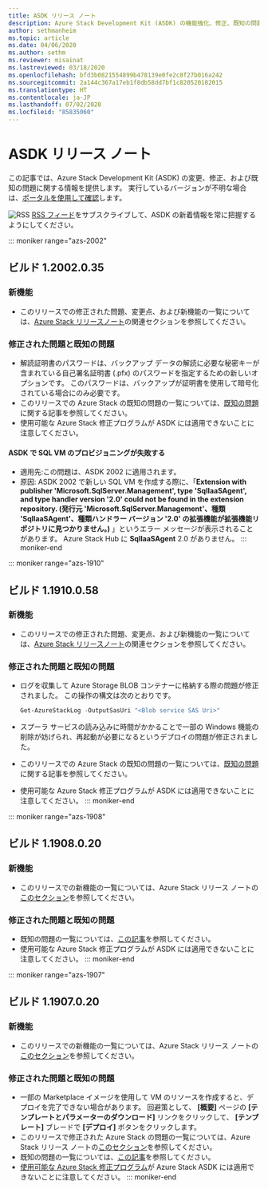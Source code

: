 ```yaml
---
title: ASDK リリース ノート
description: Azure Stack Development Kit (ASDK) の機能強化、修正、既知の問題。
author: sethmanheim
ms.topic: article
ms.date: 04/06/2020
ms.author: sethm
ms.reviewer: misainat
ms.lastreviewed: 03/18/2020
ms.openlocfilehash: bfd3b0821554899b478139e0fe2c8f27b016a242
ms.sourcegitcommit: 2a144c367a17eb1f8db58dd7bf1c820520182015
ms.translationtype: HT
ms.contentlocale: ja-JP
ms.lasthandoff: 07/02/2020
ms.locfileid: "85835060"
---
```

# <a name="asdk-release-notes"></a>ASDK リリース ノート

この記事では、Azure Stack Development Kit (ASDK) の変更、修正、および既知の問題に関する情報を提供します。 実行しているバージョンが不明な場合は、[ポータルを使用して確認](../operator/azure-stack-updates.md)します。

![RSS](./media/asdk-release-notes/feed-icon-14x14.png) [RSS フィード](https://docs.microsoft.com/api/search/rss?search=ASDK+release+notes&locale=en-us#)をサブスクライブして、ASDK の新着情報を常に把握するようにしてください。

::: moniker range="azs-2002"
## <a name="build-12002035"></a>ビルド 1.2002.0.35

### <a name="new-features"></a>新機能

- このリリースでの修正された問題、変更点、および新機能の一覧については、[Azure Stack リリースノート](../operator/release-notes.md)の関連セクションを参照してください。

### <a name="fixed-and-known-issues"></a>修正された問題と既知の問題

- 解読証明書のパスワードは、バックアップ データの解読に必要な秘密キーが含まれている自己署名証明書 (.pfx) のパスワードを指定するための新しいオプションです。 このパスワードは、バックアップが証明書を使用して暗号化されている場合にのみ必要です。
- このリリースでの Azure Stack の既知の問題の一覧については、[既知の問題](../operator/known-issues.md)に関する記事を参照してください。
- 使用可能な Azure Stack 修正プログラムが ASDK には適用できないことに注意してください。

#### <a name="sql-vm-provision-fails-in-asdk"></a>ASDK で SQL VM のプロビジョニングが失敗する

- 適用先:この問題は、ASDK 2002 に適用されます。
- 原因: ASDK 2002 で新しい SQL VM を作成する際に、「**Extension with publisher 'Microsoft.SqlServer.Management', type 'SqlIaaSAgent', and type handler version '2.0' could not be found in the extension repository. (発行元 'Microsoft.SqlServer.Management'、種類 'SqlIaaSAgent'、種類ハンドラー バージョン '2.0' の拡張機能が拡張機能リポジトリに見つかりません。)** 」というエラー メッセージが表示されることがあります。 Azure Stack Hub に **SqlIaaSAgent** 2.0 がありません。
::: moniker-end

::: moniker range="azs-1910"
## <a name="build-11910058"></a>ビルド 1.1910.0.58

### <a name="new-features"></a>新機能

- このリリースでの修正された問題、変更点、および新機能の一覧については、[Azure Stack リリースノート](../operator/release-notes.md)の関連セクションを参照してください。

### <a name="fixed-and-known-issues"></a>修正された問題と既知の問題

- ログを収集して Azure Storage BLOB コンテナーに格納する際の問題が修正されました。 この操作の構文は次のとおりです。

  ```powershell
  Get-AzureStackLog -OutputSasUri "<Blob service SAS Uri>"
  ``` 

- スプーラ サービスの読み込みに時間がかかることで一部の Windows 機能の削除が妨げられ、再起動が必要になるというデプロイの問題が修正されました。
- このリリースでの Azure Stack の既知の問題の一覧については、[既知の問題](../operator/known-issues.md)に関する記事を参照してください。
- 使用可能な Azure Stack 修正プログラムが ASDK には適用できないことに注意してください。
::: moniker-end

::: moniker range="azs-1908"
  
## <a name="build-11908020"></a>ビルド 1.1908.0.20

### <a name="new-features"></a>新機能

- このリリースでの新機能の一覧については、Azure Stack リリース ノートの[このセクション](/azure-stack/operator/release-notes?view=azs-1908#whats-new-2)を参照してください。

<!-- ### Changes -->

### <a name="fixed-and-known-issues"></a>修正された問題と既知の問題

<!-- - For a list of Azure Stack issues fixed in this release, see [this section](/azure-stack/operator/release-notes?view=azs-1908#fixes-1) of the Azure Stack release notes. -->
- 既知の問題の一覧については、[この記事](/azure-stack/operator/known-issues?view=azs-1908)を参照してください。
- 使用可能な Azure Stack 修正プログラムが ASDK には適用できないことに注意してください。
::: moniker-end

::: moniker range="azs-1907"
## <a name="build-11907020"></a>ビルド 1.1907.0.20

### <a name="new-features"></a>新機能

- このリリースでの新機能の一覧については、Azure Stack リリース ノートの[このセクション](/azure-stack/operator/release-notes?view=azs-1907#whats-in-this-update)を参照してください。

<!-- ### Changes -->

### <a name="fixed-and-known-issues"></a>修正された問題と既知の問題

- 一部の Marketplace イメージを使用して VM のリソースを作成すると、デプロイを完了できない場合があります。 回避策として、 **[概要]** ページの **[テンプレートとパラメーターのダウンロード]** リンクをクリックして、 **[テンプレート]** ブレードで **[デプロイ]** ボタンをクリックします。
- このリリースで修正された Azure Stack の問題の一覧については、Azure Stack リリース ノートの[このセクション](/azure-stack/operator/release-notes?view=azs-1907#fixes-3)を参照してください。
- 既知の問題の一覧については、[この記事](/azure-stack/operator/known-issues?view=azs-1907)を参照してください。
- [使用可能な Azure Stack 修正プログラム](/azure-stack/operator/release-notes?view=azs-1907#hotfixes-3)が Azure Stack ASDK には適用できないことに注意してください。
::: moniker-end
